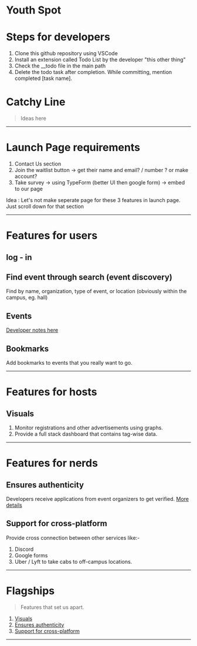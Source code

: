 # Youth Spot

# Steps for developers
1. Clone this github repository using VSCode
2. Install an extension called Todo List by the developer "this other thing"
3. Check the __todo file in the main path
4. Delete the todo task after completion. While committing, mention completed [task name].

# Catchy Line
> Ideas here

****

# Launch Page requirements
1. Contact Us section
2. Join the waitlist button -> get their name and email? / number ? or make account?
3. Take survey -> using TypeForm (better UI then google form) -> embed to our page

Idea : Let's not make seperate page for these 3 features in launch page. Just scroll down for that section

****

# Features for users

## log - in 

## Find event through search (event discovery)
Find by name, organization, type of event, or location (obviously within the campus, eg. hall)

## Events
[Developer notes here](.notes/README.md)

## Bookmarks
Add bookmarks to events that you really want to go.

****

# Features for hosts

## Visuals
1. Monitor registrations and other advertisements using graphs.
2. Provide a full stack dashboard that contains tag-wise data.

****

# Features for nerds

## Ensures authenticity
Developers receive applications from event organizers to get verified.
[More details](.notes/README.md#ensuring-authenticity-of-events)

## Support for cross-platform
Provide cross connection between other services like:-
   1. Discord
   2. Google forms
   3. Uber / Lyft to take cabs to off-campus locations.

****

# Flagships
> Features that set us apart.


1. [Visuals](#visuals)
2. [Ensures authenticity](#ensures-authenticity)
3. [Support for cross-platform](#support-for-cross-platform)
****